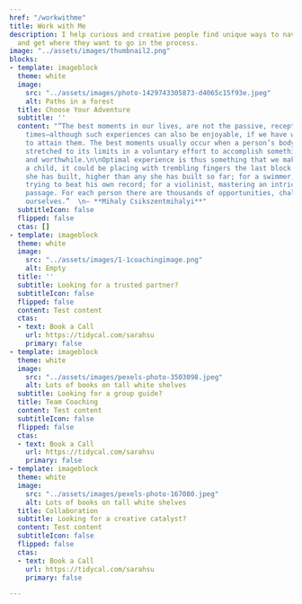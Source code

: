 ```yaml
---
href: "/workwithme"
title: Work with Me
description: I help curious and creative people find unique ways to navigate life
  and get where they want to go in the process.
image: "../assets/images/thumbnail2.png"
blocks:
- template: imageblock
  theme: white
  image:
    src: "../assets/images/photo-1429743305873-d4065c15f93e.jpeg"
    alt: Paths in a forest
  title: Choose Your Adventure
  subtitle: ''
  content: "“The best moments in our lives, are not the passive, receptive, relaxing
    times—although such experiences can also be enjoyable, if we have worked hard
    to attain them. The best moments usually occur when a person’s body or mind is
    stretched to its limits in a voluntary effort to accomplish something difficult
    and worthwhile.\n\nOptimal experience is thus something that we make happen. For
    a child, it could be placing with trembling fingers the last block on a tower
    she has built, higher than any she has built so far; for a swimmer, it could be
    trying to beat his own record; for a violinist, mastering an intricate musical
    passage. For each person there are thousands of opportunities, challenges to expand
    ourselves.”  \n― **Mihaly Csikszentmihalyi**"
  subtitleIcon: false
  flipped: false
  ctas: []
- template: imageblock
  theme: white
  image:
    src: "../assets/images/1-1coachingimage.png"
    alt: Empty
  title: ''
  subtitle: Looking for a trusted partner?
  subtitleIcon: false
  flipped: false
  content: Test content
  ctas:
  - text: Book a Call
    url: https://tidycal.com/sarahsu
    primary: false
- template: imageblock
  theme: white
  image:
    src: "../assets/images/pexels-photo-3503098.jpeg"
    alt: Lots of books on tall white shelves
  subtitle: Looking for a group guide?
  title: Team Coaching
  content: Test content
  subtitleIcon: false
  flipped: false
  ctas:
  - text: Book a Call
    url: https://tidycal.com/sarahsu
    primary: false
- template: imageblock
  theme: white
  image:
    src: "../assets/images/pexels-photo-167080.jpeg"
    alt: Lots of books on tall white shelves
  title: Collaboration
  subtitle: Looking for a creative catalyst?
  content: Test content
  subtitleIcon: false
  flipped: false
  ctas:
  - text: Book a Call
    url: https://tidycal.com/sarahsu
    primary: false

---
```


